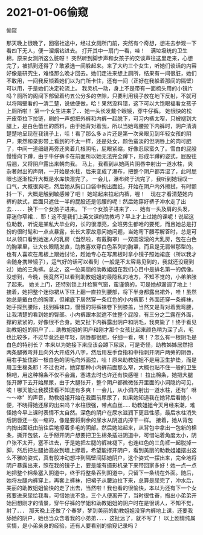 # 2021-01-06偷窥



偷窥



那天晚上很晚了，回宿社途中，经过女厕所门前，突然有个奇想，想进去参观一下看四下无人，便一溜烟钻进去。
打开其中一扇门一看，哇！　满垃圾统的卫生棉，原来女测所这么脏呀！
突然听到脚步声和女孩子的交谈声往这里走来，心想完了，被抓到还得了？敢紧选一间躲起来。来了大约三个女生，听她们谈话的内容好像是研究生，难怪那么晚才回去。她们走进来想上厕所，结果有一间很脏，她们不敢用，一间我反锁着她们以为门所卡住，还有一间（正好在我躲着那间的隔壁）可以用，于是她们决定轮流上。
我灵机一动，身上不是带有一面梳头用的小镜片吗？厕所的阁间下部留着约五公分多的空隙，只要利用镜子放在地下反射，不就可以将隔壁看的一清二楚，说做便做，哈！果然没料错，这下可以大饱眼福看女孩子上厕所啦！
第一个女生进来了．．她一头长发戴个眼镜，穿牛仔裤。
她很快的松开皮带拉下拉链，刷的一声想把外裤和内裤一起脱下，可习内裤太窄，只被褪到大腿上，是白色蕾丝的质料，由于她背对着我，所以当她弯腰拉下内裤时，阴户清清楚楚地呈现在我镜子上，哇！看了那么多ａ片还是第一次亲眼见到年轻女孩的阴户，果然和录影带上看到的不太一样，还是处女，颜色蛮淡的但阴唇上的肉可肥了，中间一道细缝两旁还夹着几根阴毛，屁眼紧缩，好像忍尿蛮久了。雪白的屁股慢慢向下蹲，由于牛仔裤卡在前面所以她无法完全蹲下，形成半蹲的姿式，屁股往后翘，又将阴户露出来朝向我。
马上，我看到从她两片阴唇中射出一道水柱，夹杂著射出的声阴，一开始是水柱，后来变成了瀑布，把整个阴户都弄湿了，此时屁眼也逐渐松开大概是水库快泄完了。
一会儿，瀑布终于流完了，我听到她轻叹一口气，大概很爽吧，然后她从胸口口袋中掏出面纸，开始在阴户内外擦拭，有时颤抖一下，大概是触到敏感带了吧！
她站起来拉起内裤，喔！　现在才看清楚她内裤的款式，后面只遮住一半的屁股还是低腰的呢！然后她穿好裤子冲水走了出去．．．．．换下一个女孩子进来。
下一个女孩子进来了．．．她有一头及肩的头发，穿迷你窄裙．．耶！这不是我们上英文课的助教吗？早上才上过她的课呢！说起这位助教，听说是某私大毕业的，长的很漂亮，全班男生都哈的要死，而且她总是打扮的很时髦和一点点暴露，长长大家故意问她问题，当她弯下腰写解答时，总是可以从领口看到她迷人的乳房（当然啦，有戴胸罩）一双圆滚滚的大乳房，包在白色的胸罩里，让大伙眼睛发直，助教喜欢穿白色系列的胸罩，而且是无肩带那型的。也有人喜欢在黑板上跟她讨论，趁她专心在写黑板时拿小镜子照她裙底（所以我才会随身携带镜子），运气好的话可以看到（一般是不太容易见到的，我就还没窥到过）她的三角裤。总之，这一位美丽的助教姐姐在我们心目中是排名第一的偶像。没想到，今晚，我竟然可以看到助教姐姐的最隐私的地方，不知不觉的，小弟弟胀了起来。
她关上门，还特别锁上并检察气窗，蛮谨慎的，可是她却漏调了地上！接着，她把整个迷你裙从下往上翻一直拉到腰部，将下半身都露出裙外，哇！虽然她总是戴白色的胸罩，但裙底下居然穿一条红色的小内裤耶！外面还穿一条裤袜，她手探到腰际，找到裤袜口，慢慢的将裤袜卷下到膝盖，当然又是背对着我弯腰，让我清楚的看到她的臀部。小内裤跟本就遮不住整个屁股，有三分之二露在外面，撑的紧紧的，好像很不合身。她又扯下内裤露出阴户和阴毛，我爽毙了！终于看见助教姐姐的阴户了….
助教姐姐的阴户和刚才那个女孩比起来颜色稍为深了点，毛也比较多，不过毕竟还是年轻，阴唇都很肥，仔细一看，咦！？怎么有一根阴毛是白色的特别长？
本来以为她接下来应该会蹲下尿尿，可是奇怪，助教姊姊居然把两条腿微弯并且向外大开成外八字，然后用左手食指和中指剥开阴户两旁的阴唇，用右手扯住那一根白色的阴毛向外面拉，哇！原来助教姐姐不是用卫生护垫，而是用卫生棉条耶！不过也对，她穿那种小内裤前面那么窄，大概也贴不住一般的卫生棉吧，用这种棉条不仅不会漏，塞进去时也许还有快感喔！
拉出棉条，她把大腿张开蹲下去开始尿尿，由于大腿张开，整个阴户都微微张开里面的小洞隐约可见，唉！哪天能让我摸摸看不知道有多爽！一会儿，从小洞内射出一道水柱，还有〞咻～～咻〞的声音，助教姐姐开始在我面前尿尿了，如果她知道我在她背后看她小便，不晓得她还尿的出来吗？水柱很强，带点血丝…..
助教姐姐今天月经来潮，难怪她今早上课时表情不太自然。深色的阴户在尿水滋润下更显性感，最后水柱消失后阴唇还一张一缩的，像是要将剩余的尿水从阴道内搾干一样。
接着，她从背包内掏出面纸由前往后地擦着多毛的阴部。然后她站起来，从背包中拿出一包新的棉条，撕开包装，左手掰开阴户想要把卫生棉条插进阴道中，可惜站着角度太小，阴户张不太开，塞不进去，于是她把左腿的裤袜褪下，也连红色的三角裤一起脱掉一脚，然后把左腿抬高放到墙上撑着，希望能撑开阴户，看到美丽的助教姐姐摆出这么不雅的姿式，真有股冲动想冲到隔壁间舔她阴户，这个姿式一摆出来，完全地将阴户暴露出来，照在我的镜子上，要是能有摄影机录下来带回家多好！她一点一点地把整个棉条塞入阴道中，终于将整条吞到阴道中，只留下一条线在外面。随后，她将左腿内裤穿上，再套上裤袜，把裙子从腰边拉下来，总算是尿完了，冲水后，美丽的助教姐姐愉快的走了出去，当然啦！我也看的很愉快，本以为还有下一个女孩要进来尿给我看，可惜她说不急，三个人便离开了，当时很性奋，掏出小弟弟开始回想刚才的情景，穿牛仔裤的学姐和助教姐姐的阴户时在是很诱人，不知不觉，射了．．．
那天晚上还做了个春梦，梦到美丽的助教姐姐没穿内裤地上课，还要我舔她的阴户，她也当众含着我的小弟弟．．．．这扯远了，就不写了！
以上剧情纯属实情，是小弟亲身的经验，还有人要看别的偷窥记录吗？


